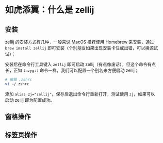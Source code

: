 # 如虎添翼：什么是 zellij

## 安装

zellij 的安装方式有几种，一般来说 MacOS 推荐使用 Homebrew 来安装，通过 `brew install zellij` 即可安装（个别朋友如果出现安装卡住或出错，可以换源试试）；

安装后在命令行工具键入 `zellij` 即可启动 zellij（有点像废话），但这个命令有点长，正如 `lazygit` 命令一样，我们可以配置一个别名来方便启动 zellij；

```BASH
# 编辑 .zshrc 
vi ~/.zshrc
```

添加 `alias zj="zellij"`，保存后退出命令行重新打开，测试使用 `zj`，如果可以启动 zellij 即为配置成功。

## 窗格操作

## 标签页操作